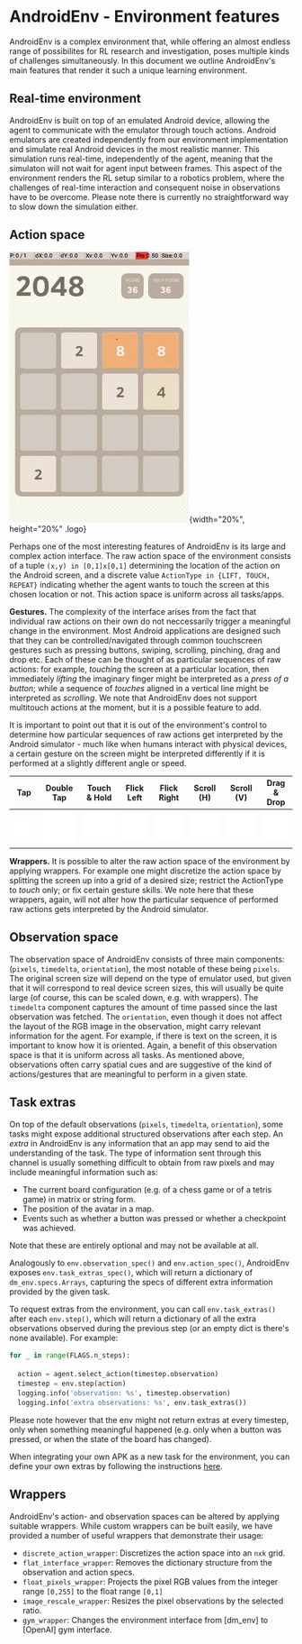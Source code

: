 # AndroidEnv - Environment features

<!-- copybara:strip_begin -->

<!--*
# Document freshness: For more information, see go/fresh-source.
freshness: { owner: 'agergely' reviewed: '2021-02-19' }
*-->

<!-- copybara:strip_end -->

<style>
.logo {
  box-shadow: 0 4px 8px 0 rgba(0, 0, 0, 0.2), 0 6px 20px 0 rgba(0, 0, 0, 0.19);
  float: right;
}
</style>

AndroidEnv is a complex environment that, while offering an almost endless range
of possibilites for RL research and investigation, poses multiple kinds of
challenges simultaneously. In this document we outline AndroidEnv's main
features that render it such a unique learning environment.

## Real-time environment

AndroidEnv is built on top of an emulated Android device, allowing the agent to
communicate with the emulator through touch actions. Android emulators are
created independently from our environment implementation and simulate real
Android devices in the most realistic manner. This simulation runs real-time,
independently of the agent, meaning that the simulaton will not wait for agent
input between frames. This aspect of the environment renders the RL setup
similar to a robotics problem, where the challenges of real-time interaction and
consequent noise in observations have to be overcome. Please note there is
currently no straightforward way to slow down the simulation either.

## Action space

![Screenshot of 'classic_2048'](images/classic_2048.gif){width="20%", height="20%" .logo}

Perhaps one of the most interesting features of AndroidEnv is its large and
complex action interface. The raw action space of the environment consists of a
tuple `(x,y) in [0,1]x[0,1]` determining the location of the action on the
Android screen, and a discrete value `ActionType in {LIFT, TOUCH, REPEAT}`
indicating whether the agent wants to touch the screen at this chosen location
or not. This action space is uniform across all tasks/apps.

**Gestures.** The complexity of the interface arises from the fact that
individual raw actions on their own do not neccessarily trigger a meaningful
change in the environment. Most Android applications are designed such that they
can be controlled/navigated through common touchscreen gestures such as pressing
buttons, swiping, scrolling, pinching, drag and drop etc. Each of these can be
thought of as particular sequences of raw actions: for example, *touching* the
screen at a particular location, then immediately *lifting* the imaginary finger
might be interpreted as a *press of a button*; while a sequence of *touches*
aligned in a vertical line might be interpreted as *scrolling*. We note that
AndroidEnv does not support multitouch actions at the moment, but it is a
possible feature to add.

It is important to point out that it is out of the environment's control to
determine how particular sequences of raw actions get interpreted by the Android
simulator - much like when humans interact with physical devices, a certain
gesture on the screen might be interpreted differently if it is performed at a
slightly different angle or speed.

Tap                                                      | Double Tap                                                             | Touch & Hold                                                             | Flick Left                                                             | Flick Right                                                              | Scroll (H)                                                                           | Scroll (V)                                                                       | Drag & Drop
-------------------------------------------------------- | ---------------------------------------------------------------------- | ------------------------------------------------------------------------ | ---------------------------------------------------------------------- | ------------------------------------------------------------------------ | ------------------------------------------------------------------------------------ | -------------------------------------------------------------------------------- | -----------
![Screenshot of 'tap'](images/gestures/1-Finger-Tap.gif) | ![Screenshot of 'double_tap'](images/gestures/1-Finger-Double-Tap.gif) | ![Screenshot of 'touch_hold'](images/gestures/1-Finger-Touch-&-Hold.gif) | ![Screenshot of 'flick_left'](images/gestures/1-Finger-Flick-Left.gif) | ![Screenshot of 'flick_right'](images/gestures/1-Finger-Flick-Right.gif) | ![Screenshot of 'horizontal_scroll'](images/gestures/1-Finger-Horizontal-Scroll.gif) | ![Screenshot of 'vertical_scroll'](images/gestures/1-Finger-Vertical-Scroll.gif) | ![Screenshot of 'move'](images/gestures/1-Finger-Move.gif)

**Wrappers.** It is possible to alter the raw action space of the environment by
applying wrappers. For example one might discretize the action space by
splitting the screen up into a grid of a desired size; restrict the ActionType
to *touch* only; or fix certain gesture skills. We note here that these
wrappers, again, will not alter how the particular sequence of performed raw
actions gets interpreted by the Android simulator.

## Observation space

The observation space of AndroidEnv consists of three main components:
(`pixels`, `timedelta`, `orientation`), the most notable of these being
`pixels`. The original screen size will depend on the type of emulator used, but
given that it will correspond to real device screen sizes, this will usually be
quite large (of course, this can be scaled down, e.g. with wrappers). The
`timedelta` component captures the amount of time passed since the last
observation was fetched. The `orientation`, even though it does not affect the
layout of the RGB image in the observation, might carry relevant information for
the agent. For example, if there is text on the screen, it is important to know
how it is oriented. Again, a benefit of this observation space is that it is
uniform across all tasks. As mentioned above, observations often carry spatial
cues and are suggestive of the kind of actions/gestures that are meaningful to
perform in a given state.

## Task extras

On top of the default observations (`pixels`, `timedelta`, `orientation`), some
tasks might expose additional structured observations after each step. An
*extra* in AndroidEnv is any information that an app may send to aid the
understanding of the task. The type of information sent through this channel is
usually something difficult to obtain from raw pixels and may include meaningful
information such as:

*   The current board configuration (e.g. of a chess game or of a tetris game)
    in matrix or string form.
*   The position of the avatar in a map.
*   Events such as whether a button was pressed or whether a checkpoint was
    achieved.

Note that these are entirely optional and may not be available at all.

Analogously to `env.observation_spec()` and `env.action_spec()`, AndroidEnv
exposes `env.task_extras_spec()`, which will return a dictionary of
`dm_env.specs.Arrays`, capturing the specs of different extra information
provided by the given task.

To request extras from the environment, you can call `env.task_extras()` after
each `env.step()`, which will return a dictionary of all the extra observations
observed during the previous step (or an empty dict is there's none available).
For example:

```python
for _ in range(FLAGS.n_steps):

  action = agent.select_action(timestep.observation)
  timestep = env.step(action)
  logging.info('observation: %s', timestep.observation)
  logging.info('extra observations: %s', env.task_extras())
```

Please note however that the env might not return extras at every timestep, only
when something meaningful happened (e.g. only when a button was pressed, or when
the state of the board has changed).

When integrating your own APK as a new task for the environment, you can define
your own extras by following the instructions
[here](tasks.md#log-messages-and-custom-apks).

## Wrappers

AndroidEnv's action- and observation spaces can be altered by applying suitable
wrappers. While custom wrappers can be built easily, we have provided a number
of useful wrappers that demonstrate their usage:

*   `discrete_action_wrapper`: Discretizes the action space into an `nxk` grid.
*   `flat_interface_wrapper`: Removes the dictionary structure from the
    observation and action specs.
*   `float_pixels_wrapper`: Projects the pixel RGB values from the integer range
    `[0,255]` to the float range `[0,1]`
*   `image_rescale_wrapper`: Resizes the pixel observations by the selected
    ratio.
*   `gym_wrapper`: Changes the environment interface from [dm_env] to [OpenAI]
    gym interface.
